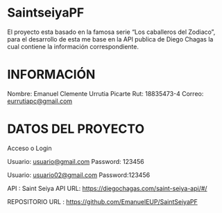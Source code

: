 # SaintseiyaPF

El proyecto esta basado en la famosa serie “Los caballeros del Zodiaco”, para el desarrollo de esta me base en la API publica de Diego Chagas la cual contiene la información correspondiente.

# INFORMACIÓN
Nombre: Emanuel Clemente Urrutia Picarte
Rut: 18835473-4
Correo: eurrutiapc@gmail.com

# DATOS DEL PROYECTO
Acceso o Login

Usuario: usuario@gmail.com
Password: 123456

Usuario: usuario02@gmail.com
Password:123456

API : Saint Seiya API
URL: https://diegochagas.com/saint-seiya-api/#/

REPOSITORIO
URL : https://github.com/EmanuelEUP/SaintSeiyaPF

